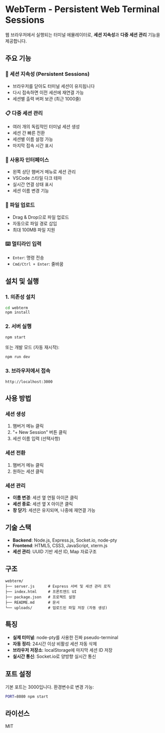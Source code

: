 # WebTerm - Persistent Web Terminal Sessions

웹 브라우저에서 실행되는 터미널 에뮬레이터로, **세션 지속성**과 **다중 세션 관리** 기능을 제공합니다.

## 주요 기능

### 🔄 세션 지속성 (Persistent Sessions)
- 브라우저를 닫아도 터미널 세션이 유지됩니다
- 다시 접속하면 이전 세션에 재연결 가능
- 세션별 출력 버퍼 보관 (최근 1000줄)

### 📋 다중 세션 관리
- 여러 개의 독립적인 터미널 세션 생성
- 세션 간 빠른 전환
- 세션별 이름 설정 가능
- 마지막 접속 시간 표시

### 🎨 사용자 인터페이스
- 왼쪽 상단 햄버거 메뉴로 세션 관리
- VSCode 스타일 다크 테마
- 실시간 연결 상태 표시
- 세션 이름 변경 기능

### 📁 파일 업로드
- Drag & Drop으로 파일 업로드
- 자동으로 파일 경로 삽입
- 최대 100MB 파일 지원

### ⌨️ 멀티라인 입력
- `Enter`: 명령 전송
- `Cmd/Ctrl + Enter`: 줄바꿈

## 설치 및 실행

### 1. 의존성 설치
```bash
cd webterm
npm install
```

### 2. 서버 실행
```bash
npm start
```

또는 개발 모드 (자동 재시작):
```bash
npm run dev
```

### 3. 브라우저에서 접속
```
http://localhost:3000
```

## 사용 방법

### 세션 생성
1. 햄버거 메뉴 클릭
2. "+ New Session" 버튼 클릭
3. 세션 이름 입력 (선택사항)

### 세션 전환
1. 햄버거 메뉴 클릭
2. 원하는 세션 클릭

### 세션 관리
- **이름 변경**: 세션 옆 연필 아이콘 클릭
- **세션 종료**: 세션 옆 X 아이콘 클릭
- **창 닫기**: 세션은 유지되며, 나중에 재연결 가능

## 기술 스택

- **Backend**: Node.js, Express.js, Socket.io, node-pty
- **Frontend**: HTML5, CSS3, JavaScript, xterm.js
- **세션 관리**: UUID 기반 세션 ID, Map 자료구조

## 구조

```
webterm/
├── server.js      # Express 서버 및 세션 관리 로직
├── index.html     # 프론트엔드 UI
├── package.json   # 프로젝트 설정
├── README.md      # 문서
└── uploads/       # 업로드된 파일 저장 (자동 생성)
```

## 특징

- **실제 터미널**: node-pty를 사용한 진짜 pseudo-terminal
- **자동 정리**: 24시간 이상 비활성 세션 자동 삭제
- **브라우저 저장소**: localStorage에 마지막 세션 ID 저장
- **실시간 통신**: Socket.io로 양방향 실시간 통신

## 포트 설정

기본 포트는 3000입니다. 환경변수로 변경 가능:

```bash
PORT=8080 npm start
```

## 라이선스

MIT